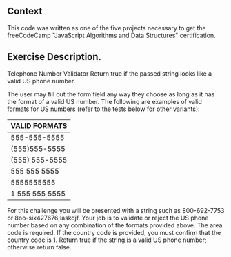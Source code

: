 ## Context
This code was written as one of the five projects necessary to get the freeCodeCamp "JavaScript Algorithms and Data Structures" certification.

## Exercise Description.
Telephone Number Validator
Return true if the passed string looks like a valid US phone number.

The user may fill out the form field any way they choose as long as it has the format of a valid US number. The following are examples of valid formats for US numbers (refer to the tests below for other variants):

| VALID FORMATS  	|
|----------------	|
| 555-555-5555   	|
| (555)555-5555  	|
| (555) 555-5555 	|
| 555 555 5555   	|
| 5555555555     	|
| 1 555 555 5555 	|

For this challenge you will be presented with a string such as 800-692-7753 or 8oo-six427676;laskdjf. Your job is to validate or reject the US phone number based on any combination of the formats provided above. The area code is required. If the country code is provided, you must confirm that the country code is 1. Return true if the string is a valid US phone number; otherwise return false.
